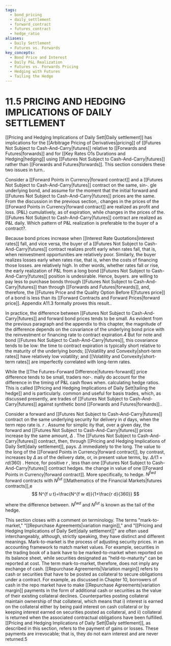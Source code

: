 ```yaml
---
tags:
  - bond_pricing
  - daily_settlement
  - forward_contract
  - futures_contract
  - hedge_ratio
aliases:
  - Daily Settlement
  - Futures vs. Forwards
key_concepts:
  - Bond Price and Interest
  - Daily P&L Realization
  - Futures vs. Forwards Pricing
  - Hedging with Futures
  - Tailing the Hedge
---
```


# 11.5 PRICING AND HEDGING IMPLICATIONS OF DAILY SETTLEMENT  

[[Pricing and Hedging Implications of Daily Sett|Daily settlement]] has implications for the [[Arbitrage Pricing of Derivatives|pricing]] of [[Futures Not Subject to Cash-And-Carry|futures]] relative to [[Forwards and Futures|forwards]] and for [[Key Rates O1s Durations and Hedging|hedging]] using [[Futures Not Subject to Cash-And-Carry|futures]] rather than [[Forwards and Futures|forwards]]. This section considers these two issues in turn..  

Consider a [[Forward Points in Currency|forward contract]] and a [[Futures Not Subject to Cash-And-Carry|futures]] contract on the same, sin-. gle underlying bond, and assume for the moment that the initial forward and [[Futures Not Subject to Cash-And-Carry|futures]] prices are the same. From the discussion in the previous section,. changes in the prices of the [[Forward Points in Currency|forward contract]] are realized as profit and loss. $(\mathrm{P}\&\mathrm{L})$ cumulatively, as of expiration, while changes in the prices of the. [[Futures Not Subject to Cash-And-Carry|futures]] contract are realized as P&L daily. Which pattern of P&L realization is preferable to the buyer of a contract?.  

Because bond prices increase when [[Interest Rate Quotations|interest rates]] fall, and vice versa, the buyer of a [[Futures Not Subject to Cash-And-Carry|futures]] contract realizes profit early when rates fall, that is, when reinvestment opportunities are relatively poor. Similarly, the buyer realizes losses early when rates rise, that is, when the costs of financing those losses. are relatively high. In other words, whether rates fall or rise, the early realization of $\mathrm{P}\&\mathrm{L}$ from a long bond [[Futures Not Subject to Cash-And-Carry|futures]] position is undesirable. Hence, buyers. are willing to pay less to purchase bonds through [[Futures Not Subject to Cash-And-Carry|futures]] than through [[Forwards and Futures|forwards]], and, therefore, the [[Futures Price and the Quality Option Before E|futures price]] of a bond is less than its [[Forward Contracts and Forward Prices|forward price]]. Appendix A11.3 formally proves this result..  

In practice, the difference between [[Futures Not Subject to Cash-And-Carry|futures]] and forward bond prices tends to be small. As evident from the previous paragraph and the appendix to this chapter, the magnitude of the difference depends on the covariance of the underlying bond price with the reinvestment or financing rate to contract expiration.4 But for note and bond [[Futures Not Subject to Cash-And-Carry|futures]], this covariance tends to be low: the time to contract expiration is typically short relative to the maturity of the underlying bonds; [[Volatility and Convexity|short-term rates]] have relatively low volatility; and [[Volatility and Convexity|short-term rates]] are imperfectly correlated with long-term rates.  

While the [[The Futures-Forward Difference|futures-forward]] price difference tends to be small, traders nor-. mally do account for the difference in the timing of P&L cash flows when. calculating hedge ratios. This is called [[Pricing and Hedging Implications of Daily Sett|tailing the hedge]] and is particularly. common and useful for basis trades, which, as discussed presently, are trades of [[Futures Not Subject to Cash-And-Carry|futures]] against synthetic bond [[Forwards and Futures|forwards]]..  

Consider a forward and [[Futures Not Subject to Cash-And-Carry|futures]] contract on the same underlying security for delivery in $d$ days, when the term repo rate is. $r$ . Assume for simplic ity that, over a given day, the forward and [[Futures Not Subject to Cash-And-Carry|futures]] prices increase by the same amount, $\Delta$ . The [[Futures Not Subject to Cash-And-Carry|futures]] contract, then, through [[Pricing and Hedging Implications of Daily Sett|daily settlement]], pays. $\Delta$ immediately to the long. The value to the long of the [[Forward Points in Currency|forward contract]], by contrast, increases by $\Delta$ as of the delivery date, or, in present value terms, by. $\Delta/(1+r d/360)$ . Hence, for positive $r$ , less than one [[Futures Not Subject to Cash-And-Carry|futures]] contract hedges. the change in value of one [[Forward Points in Currency|forward contract]]. More specifically, to hedge. $N^{\bar{f}w d}$ forward contracts with $N^{f u t}$ [[Mathematics of the Financial Markets|futures contracts]],e  
$$
N^{f u t}=\frac{N^{f w d}}{1+\frac{r d}{360}}
$$  

where the difference between. $N^{f w d}$ and $N^{f u t}$ is known as the tail of the hedge.  

This section closes with a comment on terminology. The terms "mark-to-market," "[[Repurchase Agreements|variation margin]]," and "[[Pricing and Hedging Implications of Daily Sett|daily settlement]]" are often used interchangeably, although, strictly speaking, they have distinct and different meanings. Mark-to-market is the process of adjusting security prices. in an accounting framework to match market values. For example, securities in the trading book of a bank have to be marked-to-market when reported on its balance sheet, while securities designated as "held-to-maturity" can be reported at cost. The term mark-to-market, therefore, does not imply any exchange of cash. [[Repurchase Agreements|Variation margin]] refers to cash or securities that have to be posted as collateral to secure obligations under a contract. For example, as discussed in Chapter 10, borrowers of cash in the repo market have to make [[Repurchase Agreements|variation margin]] payments in the form of additional cash or securities as the value of their existing collateral declines. Counterparties posting collateral maintain ownership of that collateral, which means that i) interest is earned on the collateral either by being paid interest on cash collateral or by keeping interest earned on securities posted as collateral, and ii) collateral is returned when the associated contractual obligations have been fulfilled. [[Pricing and Hedging Implications of Daily Sett|Daily settlement]], as described in this section, refers to the payment of gains or losses. These payments are irrevocable; that is, they do not earn interest and are never returned.5  